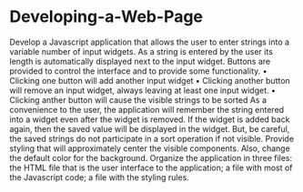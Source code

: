 # Developing-a-Web-Page
Develop a Javascript application that allows the user to enter strings into a variable number of input widgets. As a string is entered by the user its length is automatically displayed next to the input widget. Buttons are provided to control the interface and to provide some functionality. • Clicking one button will add another input widget • Clicking another button will remove an input widget, always leaving at least one input widget. • Clicking anther button will cause the visible strings to be sorted As a convenience to the user, the application will remember the string entered into a widget even after the widget is removed. If the widget is added back again, then the saved value will be displayed in the widget. But, be careful, the saved strings do not participate in a sort operation if not visible. Provide styling that will approximately center the visible components. Also, change the default color for the background. Organize the application in three files: the HTML file that is the user interface to the application; a file with most of the Javascript code; a file with the styling rules.
